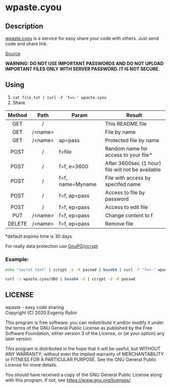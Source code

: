 # wpaste.cyou
## Description
[wpaste.cyou](https://wpaste.cyou) is a service for easy share your code with others. Just send code and share link.

[Source](https://github.com/waika28/wpaste.cyou)

**WARNING: DO NOT USE IMPORTANT PASSWORDS AND DO NOT UPLOAD IMPORTANT FILES ONLY WITH SERVER PASSWORD. IT IS NOT SECURE.**

## Using

1. `cat file.txt | curl -F 'f=<-' wpaste.cyou`
2. Share

| Method   | Path   | Param           | Result                                           |
|:--------:|:------:|-----------------|--------------------------------------------------|
|GET       |/       |                 |This README file                                  |
|GET       |/\<name>|                 |File by name                                      |
|GET       |/\<name>|ap=pass          |Protected file by name                            |
|POST      |/       |f=file           |Random name for access to your file*              |
|POST      |/       |f=f, e=3600      |After 3600sec (1 hour) file will not be available |
|POST      |/       |f=f, name=Myname |File with access by specifed name                 |
|POST      |/       |f=f, ap=pass     |Access to file by password                        |
|POST      |/       |f=f, ep=pass     |Access to edit file                               |
|PUT       |/\<name>|f=f, ep=pass     |Change content to f                               |
|DELETE    |/\<name>|f=f, ep=pass     |Remove file                                       |

*default expires time is 30 days

For really data protection use [GnuPG](https://gnupg.org/)/[ccrypt](http://ccrypt.sourceforge.net/)
### Example:
```bash
echo "secret text" | ccrypt -e -K passwd | base64 | curl -F "f=<-" wpaste.cyou

curl -s wpaste.cyou/dBd | base64 -d | ccrypt -d -K passwd
```

## LICENSE
wpaste - easy code sharing  
Copyright (C) 2020  Evgeniy Rybin

This program is free software: you can redistribute it and/or modify
it under the terms of the GNU General Public License as published by
the Free Software Foundation, either version 3 of the License, or
(at your option) any later version.

This program is distributed in the hope that it will be useful,
but WITHOUT ANY WARRANTY; without even the implied warranty of
MERCHANTABILITY or FITNESS FOR A PARTICULAR PURPOSE.  See the
GNU General Public License for more details.

You should have received a copy of the GNU General Public License
along with this program.  If not, see <https://www.gnu.org/licenses/>.